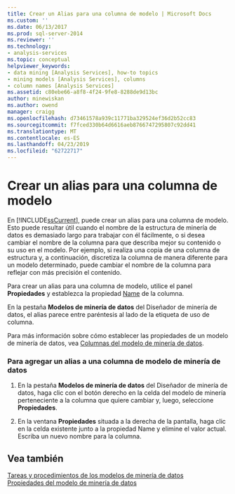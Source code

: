 ```yaml
---
title: Crear un Alias para una columna de modelo | Microsoft Docs
ms.custom: ''
ms.date: 06/13/2017
ms.prod: sql-server-2014
ms.reviewer: ''
ms.technology:
- analysis-services
ms.topic: conceptual
helpviewer_keywords:
- data mining [Analysis Services], how-to topics
- mining models [Analysis Services], columns
- column names [Analysis Services]
ms.assetid: c80ebe66-a8f8-4f24-9fe8-8288de9d13bc
author: minewiskan
ms.author: owend
manager: craigg
ms.openlocfilehash: d73461578a939c11771ba329524ef36d2b52cc83
ms.sourcegitcommit: f7fced330b64d6616aeb8766747295807c92dd41
ms.translationtype: MT
ms.contentlocale: es-ES
ms.lasthandoff: 04/23/2019
ms.locfileid: "62722717"
---
```

# <a name="create-an-alias-for-a-model-column"></a>Crear un alias para una columna de modelo
  En [!INCLUDE[ssCurrent](../../includes/sscurrent-md.md)], puede crear un alias para una columna de modelo. Esto puede resultar útil cuando el nombre de la estructura de minería de datos es demasiado largo para trabajar con él fácilmente, o si desea cambiar el nombre de la columna para que describa mejor su contenido o su uso en el modelo. Por ejemplo, si realiza una copia de una columna de estructura y, a continuación, discretiza la columna de manera diferente para un modelo determinado, puede cambiar el nombre de la columna para reflejar con más precisión el contenido.  
  
 Para crear un alias para una columna de modelo, utilice el panel **Propiedades** y establezca la propiedad [Name](https://docs.microsoft.com/bi-reference/assl/properties/name-element-assl) de la columna.  
  
 En la pestaña **Modelos de minería de datos** del Diseñador de minería de datos, el alias parece entre paréntesis al lado de la etiqueta de uso de columna.  
  
 Para más información sobre cómo establecer las propiedades de un modelo de minería de datos, vea [Columnas del modelo de minería de datos](mining-model-columns.md).  
  
### <a name="to-add-an-alias-to-a-mining-model-column"></a>Para agregar un alias a una columna de modelo de minería de datos  
  
1.  En la pestaña **Modelos de minería de datos** del Diseñador de minería de datos, haga clic con el botón derecho en la celda del modelo de minería perteneciente a la columna que quiere cambiar y, luego, seleccione **Propiedades**.  
  
2.  En la ventana **Propiedades** situada a la derecha de la pantalla, haga clic en la celda existente junto a la propiedad Name y elimine el valor actual. Escriba un nuevo nombre para la columna.  
  
## <a name="see-also"></a>Vea también  
 [Tareas y procedimientos de los modelos de minería de datos](mining-model-tasks-and-how-tos.md)   
 [Propiedades del modelo de minería de datos](mining-model-properties.md)  
  
  
